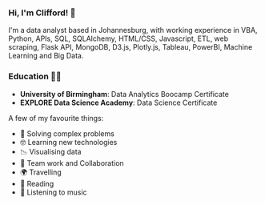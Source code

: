 ### Hi, I'm Clifford! 👋

I'm a data analyst based in Johannesburg, with working experience in VBA, Python, APIs, SQL, SQLAlchemy, HTML/CSS, Javascript, ETL, web scraping, Flask API, MongoDB, D3.js, Plotly.js, Tableau, PowerBI, Machine Learning and Big Data.  

### Education 👨‍🎓

* **University of Birmingham**: Data Analytics Boocamp Certificate
* **EXPLORE Data Science Academy**: Data Science Certificate   


A few of my favourite things:


- 🤔 Solving complex problems
- 🤓 Learning new technologies
- 📉 Visualising data
- 👯 Team work and Collaboration
- 🌍 Travelling
- 📖 Reading
- 🎵 Listening to music



